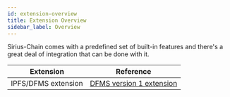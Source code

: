 ```yaml
---
id: extension-overview
title: Extension Overview
sidebar_label: Overview
---
```

Sirius-Chain comes with a predefined set of built-in features and there's a great deal of integration that can be done with it.

**Extension** |	**Reference** 
-------------|-----------------
IPFS/DFMS extension |[DFMS version 1 extension]('dfms-version1-extension') 